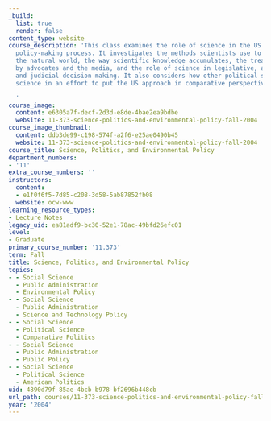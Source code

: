 ```yaml
---
_build:
  list: true
  render: false
content_type: website
course_description: 'This class examines the role of science in the US environmental
  policy-making process. It investigates the methods scientists use to learn about
  the natural world, the way scientific knowledge accumulates, the treatment of science
  by advocates and the media, and the role of science in legislative, administrative
  and judicial decision making. It also considers how other political systems use
  science in an effort to put the US approach in comparative perspective.

  '
course_image:
  content: e6305a7f-decf-2d3d-e8de-4bae2ea9bdbe
  website: 11-373-science-politics-and-environmental-policy-fall-2004
course_image_thumbnail:
  content: ddb3de99-c198-574f-a2f6-e25ae0490b45
  website: 11-373-science-politics-and-environmental-policy-fall-2004
course_title: Science, Politics, and Environmental Policy
department_numbers:
- '11'
extra_course_numbers: ''
instructors:
  content:
  - e1f0f6f5-7d85-c208-3d58-5ab87852fb08
  website: ocw-www
learning_resource_types:
- Lecture Notes
legacy_uid: ea81adf9-bc30-52e1-78ac-49bfd26efc01
level:
- Graduate
primary_course_number: '11.373'
term: Fall
title: Science, Politics, and Environmental Policy
topics:
- - Social Science
  - Public Administration
  - Environmental Policy
- - Social Science
  - Public Administration
  - Science and Technology Policy
- - Social Science
  - Political Science
  - Comparative Politics
- - Social Science
  - Public Administration
  - Public Policy
- - Social Science
  - Political Science
  - American Politics
uid: 4890d79f-85ae-4bcb-b978-bf2696b448cb
url_path: courses/11-373-science-politics-and-environmental-policy-fall-2004
year: '2004'
---
```

